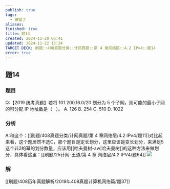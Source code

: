 ```yaml
---
publish: true
tags:
  - 做错了
aliases: 
finished: true
title: 题14
created: 2024-11-20 06:41
updated: 2024-11-22 13:24
TARGET DECK: 刷题::408真题分类::计网真题::第 4 章网络层::4.2 IPv4::题14
error: true
---
```

## 题14
### 题目
Q:【2019 统考真题】若将 101.200.16.0/20 划分为 5 个子网，则可能的最小子网的可分配 IP 地址数是（ $\;$ ）。
A. 126 
B. 254 
C. 510 
D. 1022
### 分析
A:和这个：[[刷题/408真题分类/计网真题/第 4 章网络层/4.2 IPv4/题11]]对比起来看，这个题居然不选C，那个题目是定长划分，这里应该是变长划分，来满足5这个非2的幂的划分数量，应该用[[哈夫曼树-aw|哈夫曼树]]的这种方法来做划分，具体看这里：[[刷题/25计网-王道/第 4 章 网络层/4.2 IPV4/题64]]
![](https://img.hwenyi.tech/202411222132026.webp)
### 解
[[刷题/408历年真题解析/2019年408真题计算机网络篇/题37]]

